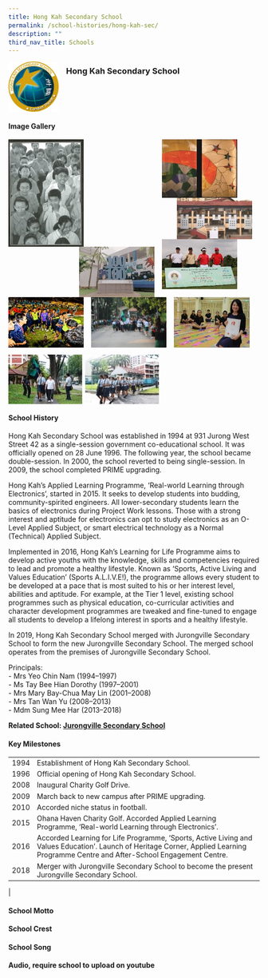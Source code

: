 ```yaml
---
title: Hong Kah Secondary School
permalink: /school-histories/hong-kah-sec/
description: ""
third_nav_title: Schools
---
```

<img src="/images/hongkahsec1.jpg" style="width:20%;margin-right:15px;" align = "left">

### **Hong Kah Secondary School**

<br clear="left">

#### **Image Gallery**

<p><a href="https://staging.d1yxymztqoj7qn.amplifyapp.com/images/hongkahsec2.jpg">  
<img src="/images/hongkahsec2.jpg" style="width:30%;margin-right:15px;" align = "left">
</a></p>

<p><a href="https://staging.d1yxymztqoj7qn.amplifyapp.com/images/hongkahsec4.jpg">  
<img src="/images/hongkahsec4.jpg" style="width:30%;margin-right:45px;" align = "right">
</a></p>

<p><a href="https://staging.d1yxymztqoj7qn.amplifyapp.com/images/hongkahsec3.jpg">  
<img src="/images/hongkahsec3.jpg" style="width:30%;margin-right:15px;" align = "right">
</a></p>

<p><a href="https://staging.d1yxymztqoj7qn.amplifyapp.com/images/hongkahsec6.jpg">  
<img src="/images/hongkahsec6.jpg" style="width:30%;margin-right:45px;" align = "right">
</a></p>

<p><a href="https://staging.d1yxymztqoj7qn.amplifyapp.com/images/hongkahsec5.jpg">  
<img src="/images/hongkahsec5.jpg" style="width:30%;margin-right:15px;" align = "right">
</a></p>

<br clear="left">

<p><a href="https://staging.d1yxymztqoj7qn.amplifyapp.com/images/hongkahsec7.jpg">  
<img src="/images/hongkahsec7.jpg" style="width:30%;margin-right:15px;" align = "left">
</a></p>

<p><a href="https://staging.d1yxymztqoj7qn.amplifyapp.com/images/hongkahsec8.jpg">  
<img src="/images/hongkahsec8.jpg" style="width:30%;margin-right:15px;" align = "left">
</a></p>

<p><a href="https://staging.d1yxymztqoj7qn.amplifyapp.com/images/hongkahsec9.jpg">  
<img src="/images/hongkahsec9.jpg" style="width:30%;margin-right:15px;" align = "left">
</a></p>

<br clear="left">

<p><a href="https://staging.d1yxymztqoj7qn.amplifyapp.com/images/hongkahsec10.jpg">  
<img src="/images/hongkahsec10.jpg" style="width:60%;margin-right:15px;" align = "left">
</a></p>

<br clear="left">

#### **School History**
Hong Kah Secondary School was established in 1994 at 931 Jurong West Street 42 as a single-session government co-educational school. It was officially opened on 28 June 1996. The following year, the school became double-session. In 2000, the school reverted to being single-session. In 2009, the school completed PRIME upgrading.

Hong Kah’s Applied Learning Programme, ‘Real-world Learning through Electronics’, started in 2015. It seeks to develop students into budding, community-spirited engineers. All lower-secondary students learn the basics of electronics during Project Work lessons. Those with a strong interest and aptitude for electronics can opt to study electronics as an O-Level Applied Subject, or smart electrical technology as a Normal (Technical) Applied Subject.

Implemented in 2016, Hong Kah’s Learning for Life Programme aims to develop active youths with the knowledge, skills and competencies required to lead and promote a healthy lifestyle. Known as ‘Sports, Active Living and Values Education’ (Sports A.L.I.V.E!), the programme allows every student to be developed at a pace that is most suited to his or her interest level, abilities and aptitude. For example, at the Tier 1 level, existing school programmes such as physical education, co-curricular activities and character development programmes are tweaked and fine-tuned to engage all students to develop a lifelong interest in sports and a healthy lifestyle.

In 2019, Hong Kah Secondary School merged with Jurongville Secondary School to form the new Jurongville Secondary School. The merged school operates from the premises of Jurongville Secondary School.

Principals:<br>
\- Mrs Yeo Chin Nam (1994–1997)<br>
\- Ms Tay Bee Hian Dorothy (1997–2001)<br>
\- Mrs Mary Bay-Chua May Lin (2001–2008)<br>
\- Mrs Tan Wan Yu (2008–2013)<br>
\- Mdm Sung Mee Har (2013–2018)

**Related School: [Jurongville Secondary School](https://staging.d1yxymztqoj7qn.amplifyapp.com/school-histories/jurongville-sec/)**

#### **Key Milestones**

|  |  |
|:---:|---|
| 1994 | Establishment of Hong Kah Secondary School. |
| 1996 | Official opening of Hong Kah Secondary School. |
| 2008 | Inaugural Charity Golf Drive. |
| 2009 | March back to new campus after PRIME upgrading. |
| 2010 | Accorded niche status in football. |
| 2015 | Ohana Haven Charity Golf. Accorded Applied Learning Programme, ‘Real-world Learning through Electronics’. |
| 2016 | Accorded Learning for Life Programme, ‘Sports, Active Living and Values Education’. Launch of Heritage Corner, Applied Learning Programme Centre and After-School Engagement Centre. |
| 2018 | Merger with Jurongville Secondary School to become the present Jurongville Secondary School. |
|

#### **School Motto**


#### **School Crest**


#### **School Song**
**Audio, require school to upload on youtube**